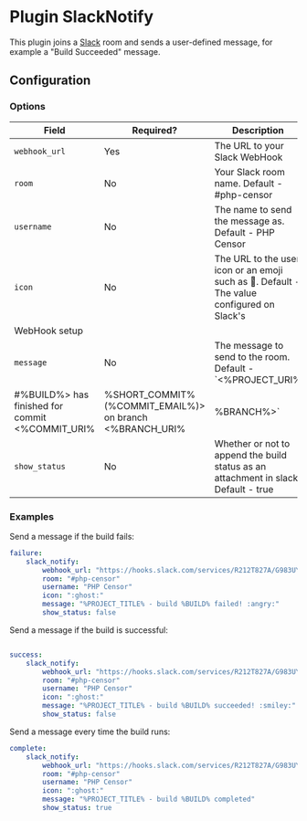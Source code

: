 Plugin SlackNotify
==================

This plugin joins a [Slack](https://www.slack.com/) room and sends a user-defined message, for example a "Build 
Succeeded" message.

Configuration
-------------

### Options

| Field | Required? | Description |
|-------|-----------|-------------|
| `webhook_url` | Yes | The URL to your Slack WebHook |
| `room`      | No | Your Slack room name. Default - #php-censor |
| `username`  | No | The name to send the message as. Default - PHP Censor |
| `icon`      | No | The URL to the user icon or an emoji such as :ghost:. Default - The value configured on Slack's 
WebHook setup |
| `message`   | No | The message to send to the room. Default - `<%PROJECT_URI%|%PROJECT_TITLE%> - <%BUILD_URI%|Build 
#%BUILD%> has finished for commit <%COMMIT_URI%|%SHORT_COMMIT% (%COMMIT_EMAIL%)> on branch <%BRANCH_URI%|%BRANCH%>` |
| `show_status` | No | Whether or not to append the build status as an attachment in slack. Default - true

### Examples

Send a message if the build fails:
```yaml
failure:
    slack_notify:
        webhook_url: "https://hooks.slack.com/services/R212T827A/G983UY31U/aIp0yuW9u0iTqwAMOEwTg"
        room: "#php-censor"
        username: "PHP Censor"
        icon: ":ghost:"
        message: "%PROJECT_TITLE% - build %BUILD% failed! :angry:"
        show_status: false
```

Send a message if the build is successful:
```yaml

success:
    slack_notify:
        webhook_url: "https://hooks.slack.com/services/R212T827A/G983UY31U/aIp0yuW9u0iTqwAMOEwTg"
        room: "#php-censor"
        username: "PHP Censor"
        icon: ":ghost:"
        message: "%PROJECT_TITLE% - build %BUILD% succeeded! :smiley:"
        show_status: false
```

Send a message every time the build runs:

```yaml
complete:
    slack_notify:
        webhook_url: "https://hooks.slack.com/services/R212T827A/G983UY31U/aIp0yuW9u0iTqwAMOEwTg"
        room: "#php-censor"
        username: "PHP Censor"
        icon: ":ghost:"
        message: "%PROJECT_TITLE% - build %BUILD% completed"
        show_status: true
```
